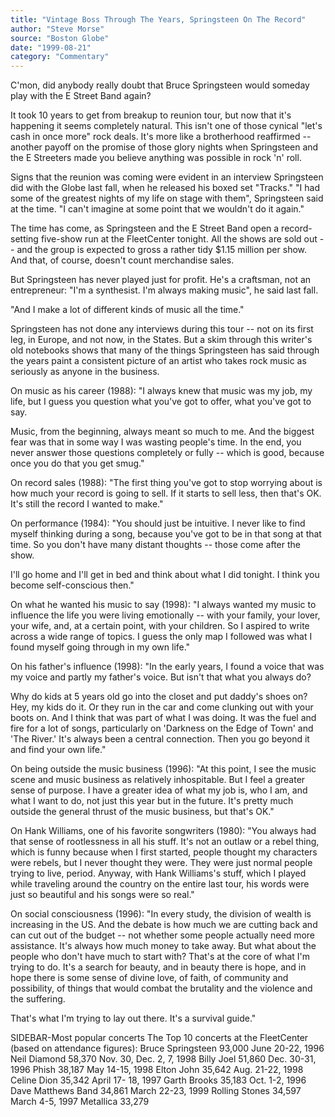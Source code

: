 ```yaml
---
title: "Vintage Boss Through The Years, Springsteen On The Record"
author: "Steve Morse"
source: "Boston Globe"
date: "1999-08-21"
category: "Commentary"
---
```


C'mon, did anybody really doubt that Bruce Springsteen would someday play with the E Street Band again?

It took 10 years to get from breakup to reunion tour, but now that it's happening it seems completely natural. This isn't one of those cynical "let's cash in once more" rock deals. It's more like a brotherhood reaffirmed -- another payoff on the promise of those glory nights when Springsteen and the E Streeters made you believe anything was possible in rock 'n' roll.

Signs that the reunion was coming were evident in an interview Springsteen did with the Globe last fall, when he released his boxed set "Tracks." "I had some of the greatest nights of my life on stage with them", Springsteen said at the time. "I can't imagine at some point that we wouldn't do it again."

The time has come, as Springsteen and the E Street Band open a record-setting five-show run at the FleetCenter tonight. All the shows are sold out -- and the group is expected to gross a rather tidy $1.15 million per show. And that, of course, doesn't count merchandise sales.

But Springsteen has never played just for profit. He's a craftsman, not an entrepreneur: "I'm a synthesist. I'm always making music", he said last fall.

"And I make a lot of different kinds of music all the time."

Springsteen has not done any interviews during this tour -- not on its first leg, in Europe, and not now, in the States. But a skim through this writer's old notebooks shows that many of the things Springsteen has said through the years paint a consistent picture of an artist who takes rock music as seriously as anyone in the business.

On music as his career (1988): "I always knew that music was my job, my life, but I guess you question what you've got to offer, what you've got to say.

Music, from the beginning, always meant so much to me. And the biggest fear was that in some way I was wasting people's time. In the end, you never answer those questions completely or fully -- which is good, because once you do that you get smug."

On record sales (1988): "The first thing you've got to stop worrying about is how much your record is going to sell. If it starts to sell less, then that's OK. It's still the record I wanted to make."

On performance (1984): "You should just be intuitive. I never like to find myself thinking during a song, because you've got to be in that song at that time. So you don't have many distant thoughts -- those come after the show.

I'll go home and I'll get in bed and think about what I did tonight. I think you become self-conscious then."

On what he wanted his music to say (1998): "I always wanted my music to influence the life you were living emotionally -- with your family, your lover, your wife, and, at a certain point, with your children. So I aspired to write across a wide range of topics. I guess the only map I followed was what I found myself going through in my own life."

On his father's influence (1998): "In the early years, I found a voice that was my voice and partly my father's voice. But isn't that what you always do?

Why do kids at 5 years old go into the closet and put daddy's shoes on? Hey, my kids do it. Or they run in the car and come clunking out with your boots on. And I think that was part of what I was doing. It was the fuel and fire for a lot of songs, particularly on 'Darkness on the Edge of Town' and 'The River.' It's always been a central connection. Then you go beyond it and find your own life."

On being outside the music business (1996): "At this point, I see the music scene and music business as relatively inhospitable. But I feel a greater sense of purpose. I have a greater idea of what my job is, who I am, and what I want to do, not just this year but in the future. It's pretty much outside the general thrust of the music business, but that's OK."

On Hank Williams, one of his favorite songwriters (1980): "You always had that sense of rootlessness in all his stuff. It's not an outlaw or a rebel thing, which is funny because when I first started, people thought my characters were rebels, but I never thought they were. They were just normal people trying to live, period. Anyway, with Hank Williams's stuff, which I played while traveling around the country on the entire last tour, his words were just so beautiful and his songs were so real."

On social consciousness (1996): "In every study, the division of wealth is increasing in the US. And the debate is how much we are cutting back and can cut out of the budget -- not whether some people actually need more assistance. It's always how much money to take away. But what about the people who don't have much to start with? That's at the core of what I'm trying to do. It's a search for beauty, and in beauty there is hope, and in hope there is some sense of divine love, of faith, of community and possibility, of things that would combat the brutality and the violence and the suffering.

That's what I'm trying to lay out there. It's a survival guide."

SIDEBAR-Most popular concerts The Top 10 concerts at the FleetCenter (based on attendance figures):
Bruce Springsteen 93,000
June 20-22, 1996 Neil Diamond 58,370
Nov. 30, Dec. 2, 7, 1998 Billy Joel 51,860
Dec. 30-31, 1996 Phish 38,187
May 14-15, 1998 Elton John 35,642
Aug. 21-22, 1998 Celine Dion 35,342
April 17- 18, 1997 Garth Brooks 35,183
Oct. 1-2, 1996 Dave Matthews Band 34,861
March 22-23, 1999 Rolling Stones 34,597
March 4-5, 1997 Metallica 33,279
